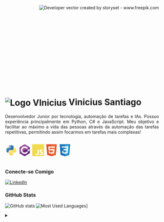 <img align="right" alt="Developer vector created by storyset - www.freepik.com" height="300" src="https://codiy.com.br/images/LogoRobo.png">

<h1>
    <img align="center" alt="Logo VInicius" width="36px" src="https://images.vexels.com/media/users/3/201138/isolated/preview/143b8e1550deda3eadf5a8c0045cbb0f-robo-de-brinquedo-plano.png">
    <span>Vinicius Santiago</span>
</h1>

<p align="justify">Desenvolvedor Junior por tecnologia, automação de tarefas e IAs. Possuo experiência principalmente em Python, C# e JavaScript. Meu objetivo e facilitar ao máximo a vida das pessoas através da automação das tarefas repetitivas, permitindo assim focarmos em tarefas mais complexas!
</p>
<div style="display: inline_block"><br>
  <img align="center" alt="Python" height="40" width="40" src="https://raw.githubusercontent.com/devicons/devicon/master/icons/python/python-original.svg">
  <img align="center" alt="Csharp" height="40" width="40" src="https://raw.githubusercontent.com/devicons/devicon/master/icons/csharp/csharp-original.svg">
  <img align="center" alt="Js" height="40" width="40" src="https://raw.githubusercontent.com/devicons/devicon/master/icons/javascript/javascript-plain.svg">
  <img align="center" alt="HTML" height="40" width="40" src="https://raw.githubusercontent.com/devicons/devicon/master/icons/html5/html5-original.svg">
  <img align="center" alt="CSS" height="40" width="40" src="https://raw.githubusercontent.com/devicons/devicon/master/icons/css3/css3-original.svg">
</div>
<br>
<!--
[![Preview](https://img.shields.io/badge/Portfolio-000?style=for-the-badge&logo=github&logoColor=FF00F6)](https://elidianaandrade.github.io/)
[![GitHub Page](https://img.shields.io/badge/elidianaandrade.github.io-67136f?style=for-the-badge)](https://elidianaandrade.github.io/)
-->

### Conecte-se Comigo

[![LinkedIn](https://img.shields.io/badge/-LinkedIn-000?style=for-the-badge&logo=linkedin&logoColor=5B9BB6&color:ffc001)](https://www.linkedin.com/in/vinicius-santiago01/)

### GitHub Stats

![GitHub stats](https://github-readme-stats-git-masterrstaa-rickstaa.vercel.app/api?username=Vine013&hide_title=true&show_icons=true&include_all_commits=false&count_private=true&line_height=25&hide=issues&bg_color=000&title_color=5B9BB66&text_color=5B9BB6&border_radius=3&border_color=5B9BB6&icon_color=5B9BB6&theme=jolly)
![Most Used Languages](https://github-readme-stats-git-masterrstaa-rickstaa.vercel.app/api/top-langs/?username=Vine013&line_height=10&card_width=290&layout=compact&hide_title=false&count_private=true&langs_count=5&show_icons=true&title_color=F5B9BB6&hide=html,css,scss&bg_color=000&text_color=5B9BB6B&border_radius=3&border_color=5B9BB6&count_private=true)]

<details align="left">
  <summary></summary> 
 
  - GitHub Stats by <a href="https://github.com/anuraghazra/github-readme-stats">anuraghazra</a>
  - Developer vector created by <a href="https://www.freepik.com/vectors/developer">storyset - www.freepik.com</a> (edited by author)
 
  <div align="right">Made with 🩵 by <a href="https://github.com/Vine013e">V013</a>.</div>

</details>
